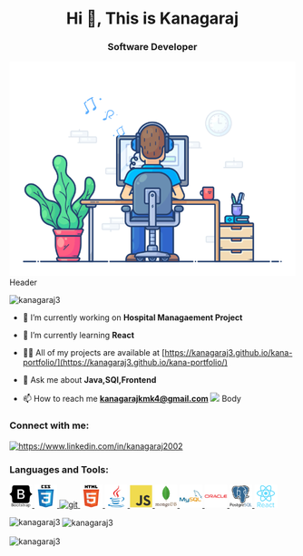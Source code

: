 <h1 align="center">Hi 👋, This is Kanagaraj</h1>
<h3 align="center">Software Developer</h3>
<img src="https://raw.githubusercontent.com/jsuarezruiz/jsuarezruiz/master/images/coding.gif"> Header </img>
<p align="left"> <img src="https://komarev.com/ghpvc/?username=kanagaraj3&label=Profile%20views&color=0e75b6&style=flat" alt="kanagaraj3" /> </p>

- 🔭 I’m currently working on **Hospital Managaement Project**

- 🌱 I’m currently learning **React**

- 👨‍💻 All of my projects are available at [https://kanagaraj3.github.io/kana-portfolio/](https://kanagaraj3.github.io/kana-portfolio/)

- 💬 Ask me about **Java,SQl,Frontend**

- 📫 How to reach me **kanagarajkmk4@gmail.com**
<img src="https://user-images.githubusercontent.com/115187902/230700872-d5f44b85-56c7-4e27-80a4-6e2db901e60c.gif" > Body </img>
<h3 align="left">Connect with me:</h3>
<p align="left">
<a href="https://linkedin.com/in/https://www.linkedin.com/in/kanagaraj2002" target="blank"><img align="center" src="https://raw.githubusercontent.com/rahuldkjain/github-profile-readme-generator/master/src/images/icons/Social/linked-in-alt.svg" alt="https://www.linkedin.com/in/kanagaraj2002" height="30" width="40" /></a>
</p>

<h3 align="left">Languages and Tools:</h3>
<p align="left"> <a href="https://getbootstrap.com" target="_blank" rel="noreferrer"> <img src="https://raw.githubusercontent.com/devicons/devicon/master/icons/bootstrap/bootstrap-plain-wordmark.svg" alt="bootstrap" width="40" height="40"/> </a> <a href="https://www.w3schools.com/css/" target="_blank" rel="noreferrer"> <img src="https://raw.githubusercontent.com/devicons/devicon/master/icons/css3/css3-original-wordmark.svg" alt="css3" width="40" height="40"/> </a> <a href="https://git-scm.com/" target="_blank" rel="noreferrer"> <img src="https://www.vectorlogo.zone/logos/git-scm/git-scm-icon.svg" alt="git" width="40" height="40"/> </a> <a href="https://www.w3.org/html/" target="_blank" rel="noreferrer"> <img src="https://raw.githubusercontent.com/devicons/devicon/master/icons/html5/html5-original-wordmark.svg" alt="html5" width="40" height="40"/> </a> <a href="https://www.java.com" target="_blank" rel="noreferrer"> <img src="https://raw.githubusercontent.com/devicons/devicon/master/icons/java/java-original.svg" alt="java" width="40" height="40"/> </a> <a href="https://developer.mozilla.org/en-US/docs/Web/JavaScript" target="_blank" rel="noreferrer"> <img src="https://raw.githubusercontent.com/devicons/devicon/master/icons/javascript/javascript-original.svg" alt="javascript" width="40" height="40"/> </a> <a href="https://www.mongodb.com/" target="_blank" rel="noreferrer"> <img src="https://raw.githubusercontent.com/devicons/devicon/master/icons/mongodb/mongodb-original-wordmark.svg" alt="mongodb" width="40" height="40"/> </a> <a href="https://www.mysql.com/" target="_blank" rel="noreferrer"> <img src="https://raw.githubusercontent.com/devicons/devicon/master/icons/mysql/mysql-original-wordmark.svg" alt="mysql" width="40" height="40"/> </a> <a href="https://www.oracle.com/" target="_blank" rel="noreferrer"> <img src="https://raw.githubusercontent.com/devicons/devicon/master/icons/oracle/oracle-original.svg" alt="oracle" width="40" height="40"/> </a> <a href="https://www.postgresql.org" target="_blank" rel="noreferrer"> <img src="https://raw.githubusercontent.com/devicons/devicon/master/icons/postgresql/postgresql-original-wordmark.svg" alt="postgresql" width="40" height="40"/> </a> <a href="https://reactjs.org/" target="_blank" rel="noreferrer"> <img src="https://raw.githubusercontent.com/devicons/devicon/master/icons/react/react-original-wordmark.svg" alt="react" width="40" height="40"/> </a> </p>

<p><img align="left" src="https://github-readme-stats.vercel.app/api/top-langs?username=kanagaraj3&show_icons=true&locale=en&layout=compact" alt="kanagaraj3" /></p>

<p>&nbsp;<img align="center" src="https://github-readme-stats.vercel.app/api?username=kanagaraj3&show_icons=true&locale=en" alt="kanagaraj3" /></p>

<p><img align="center" src="https://github-readme-streak-stats.herokuapp.com/?user=kanagaraj3&" alt="kanagaraj3" /></p>
